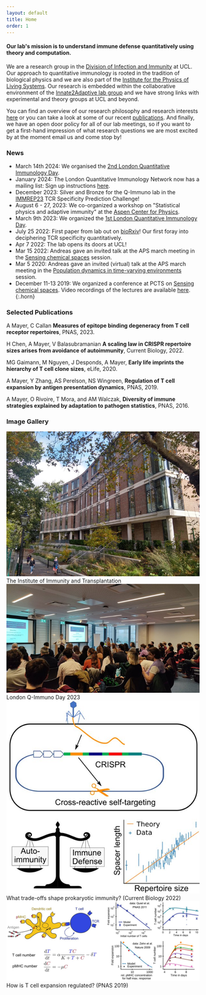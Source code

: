 ```yaml
---
layout: default
title: Home
order: 1
---
```


#### Our lab's mission is to understand immune defense quantitatively using theory and computation.

We are a research group in the [Division of Infection and Immunity](https://www.ucl.ac.uk/infection-immunity/) at UCL. Our approach to quantitative immunology is rooted in the tradition of biological physics and we are also part of the [Institute for the Physics of Living Systems](https://www.ucl.ac.uk/physics-living-systems/). Our research is embedded within the collaborative environment of the [Innate2Adaptive lab group](https://www.innate2adaptive.uk/) and we have strong links with experimental and theory groups at UCL and beyond.

You can find an overview of our research philosophy and research interests [here](https://qimmuno.com/research/) or you can take a look at some of our recent [publications](https://qimmuno.com/publications/). And finally, we have an open door policy for all of our lab meetings, so if you want to get a first-hand impression of what research questions we are most excited by at the moment email us and come stop by! 

### News

- March 14th 2024: We organised the [2nd London Quantitative Immunology Day](https://qimmuno.com/ldnday/).
- January 2024: The London Quantitative Immunology Network now has a mailing list: Sign up instructions [here](https://qimmuno.com/ldnqimmuno/).
- December 2023: Silver and Bronze for the Q-Immuno lab in the [IMMREP23](https://www.kaggle.com/competitions/tcr-specificity-prediction-challenge/leaderboard) TCR Specificity Prediction Challenge!
- August 6 - 27, 2023: We co-organized a workshop on "Statistical physics and adaptive immunity" at the [Aspen Center for Physics](https://aspenphys.org/physicists/summer/program/currentworkshops.html). 
- March 9th 2023: We organized the [1st London Quantitative Immunology Day](https://qimmuno.com/ldnday2023/).
- July 25 2022: First paper from lab out on [bioRxiv](https://doi.org/10.1101/2022.07.25.501373)! Our first foray into deciphering TCR specificity quantitatively. 
- Apr 7 2022: The lab opens its doors at UCL!
- Mar 15 2022: Andreas gave an invited talk at the APS march meeting in the [Sensing chemical spaces](https://meetings.aps.org/Meeting/MAR22/Session/F14) session.
- Mar 5 2020: Andreas gave an invited (virtual) talk at the APS march meeting in the [Population dynamics in time-varying environments](http://meetings.aps.org/Meeting/MAR20/Session/U27) session.
- December 11-13 2019: We organized a conference at PCTS on [Sensing chemical spaces](https://pcts.princeton.edu/events/2019/sensing-chemical-spaces). Video recordings of the lectures are available [here](http://www.kaltura.com/tiny/opthb).
{:.horn}

### Selected Publications

A Mayer, C Callan **Measures of epitope binding degeneracy from T cell receptor repertoires**, PNAS, 2023. [<i class="ai ai-doi"></i>](https://doi.org/10.1073/pnas.2213264120)

H Chen, A Mayer, V Balasubramanian **A scaling law in CRISPR repertoire sizes arises from avoidance of autoimmunity**, Current Biology, 2022. [<i class="ai ai-doi"></i>](https://doi.org/10.1016/j.cub.2022.05.021)

MG Gaimann, M Nguyen, J Desponds, A Mayer, **Early life imprints the hierarchy of T cell clone sizes**, eLife, 2020. [<i class="ai ai-doi"></i>](https://doi.org/10.7554/eLife.61639)

A Mayer, Y Zhang, AS Perelson, NS Wingreen, **Regulation of T cell expansion by antigen presentation dynamics**, PNAS, 2019. [<i class="ai ai-doi"></i>](https://doi.org/10.1073/pnas.1812800116)

A Mayer, O Rivoire, T Mora, and AM Walczak, **Diversity of immune strategies explained by adaptation to pathogen statistics**, PNAS, 2016. [<i class="ai ai-doi"></i>](http://dx.doi.org/10.1073/pnas.1600663113)

### Image Gallery

<div class="gallery">
  <a target="_blank" href="images/pears.jpg">
    <img src="images/pears.jpg" alt="IIT photo">
  </a>
  <div class="desc">The Institute of Immunity and Transplantation</div>
</div>

<div class="gallery">
  <a target="_blank" href="images/ldnqimmuno_audience_23.jpg">
    <img src="images/ldnqimmuno_audience_23.jpg" alt="LDN Q-Immuno Day 22">
  </a>
  <div class="desc">London Q-Immuno Day 2023</div>
</div>

<div class="gallery">
  <a target="_blank" href="images/crispr.jpg">
    <img src="images/crispr.jpg" alt="Trade-off sketch">
  </a>
  <div class="desc">What trade-offs shape prokaryotic immunity? (Current Biology 2022)</div>
</div>

<div class="gallery">
  <a target="_blank" href="images/tcellexpansion.jpg">
    <img src="images/tcellexpansion.jpg" alt="T cell regulation sketch">
  </a>
  <div class="desc">How is T cell expansion regulated? (PNAS 2019)</div>
</div>

